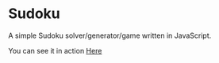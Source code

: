 Sudoku
======

A simple Sudoku solver/generator/game written in JavaScript.

You can see it in action [Here](http://www.calvinrempel.com/projects/demos/Sudoku)
